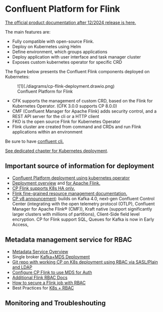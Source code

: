 # Confluent Platform for Flink

[The official product documentation after 12/2024 release is here.](https://docs.confluent.io/platform/current/flink/get-started.html) 

The main features are:

* Fully compatible with open-source Flink. 
* Deploy on Kubernetes using Helm
* Define environment, which groups applications
* Deploy application with user interface and task manager cluster
* Exposes custom kubernetes operator for specific CRD

The figure below presents the Confluent Flink components deployed on Kubernetes:

<figure markdown="span">
![1](./diagrams/cp-flink-deployment.drawio.png)
<figcaption>Confluent Platform for Flink</figcaption>
</figure>

* CFK supports the management of custom CRD, based on the Flink for Kubernetes Operator. (CFK 3.0.0 supports CP 8.0.0)
* CMF (Confluent Manager for Apache Flink) adds security control, and a REST API server for the cli or a HTTP client
* FKO is the open source Flink for Kubernetes Operator
* Flink cluster are created from command and CRDs and run Flink applications within an environment

Be sure to have [confluent cli.](https://docs.confluent.io/confluent-cli/current/install.html#install-confluent-cli)

[See dedicated chapter for Kubernetes deployment](../coding/k8s-deploy.md#deploy-confluent-platform-for-flink).

## Important source of information for deployment

* [Confluent Platform deployment using kubernetes operator](https://docs.confluent.io/operator/current/co-deploy-cp.html#co-deploy-cp)
* [Deployment overview](https://docs.confluent.io/platform/current/flink/installation/overview.html) and [for Apache Flink.](https://nightlies.apache.org/flink/flink-docs-master/docs/deployment/overview/) 
* [CP Flink supports K8s HA only.](https://nightlies.apache.org/flink/flink-docs-master/docs/deployment/ha/kubernetes_ha/)
* [Flink fine-grained resource management documentation.](https://nightlies.apache.org/flink/flink-docs-master/docs/deployment/finegrained_resource/)
* [CP v8 announcement](https://www.confluent.io/blog/introducing-confluent-platform-8-0/): builds on Kafka 4.0, next-gen Confluent Control Center (integrating with the open telemetry protocol (OTLP),  Confluent Manager for Apache Flink® (CMF)), Kraft native (support significantly larger clusters with millions of partitions), Client-Side field level encryption. CP for Flink support SQL, Queues for Kafka is now in Early Access, 

## Metadata management service for RBAC

* [Metadata Service Overview](https://docs.confluent.io/platform/current/kafka/configure-mds/index.html#configure-mds-long-in-cp)
* Single broker [Kafka+MDS Deployment](https://docs.confluent.io/platform/current/kafka/configure-mds/index.html#configure-a-primary-ak-cluster-to-host-the-mds-and-role-binding)
* [Git repo with working CP on K8s deployment using RBAC via SASL/Plain and LDAP](https://github.com/confluentinc/confluent-kubernetes-examples/tree/master/security/production-secure-deploy)
* [Configure CP Flink to use MDS for Auth](https://docs.confluent.io/platform/current/flink/installation/authorization.html)
* [Additional Flink RBAC Docs](https://nightlies.apache.org/flink/flink-kubernetes-operator-docs-release-1.8/docs/operations/rbac/)
* [How to secure a Flink job with RBAC](https://docs.confluent.io/platform/current/flink/flink-jobs/security.html#how-to-secure-a-af-job-with-cmf-long)
* Best Practices for [K8s + RBAC](https://kubernetes.io/docs/concepts/security/rbac-good-practices/)


## Monitoring and Troubleshouting